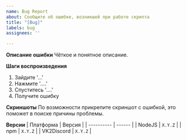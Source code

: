```yaml
---
name: Bug Report
about: Сообщите об ошибке, возникшей при работе скрипта
title: "[Bug]"
labels: bug
assignees: ''

---
```


**Описание ошибки**
Чёткое и понятное описание.

**Шаги воспроизведения**
1. Зайдите '...'
2. Нажмите '....'
3. Спуститесь '....'
4. Получите ошибку

**Скриншоты**
По возможности прикрепите скриншот с ошибкой, это поможет в поиске причины проблемы.

**Версии**
| Платформа  | Версия | 
| ---------- | ------ |
| NodeJS     | `X.Y.Z`    |
| npm        | `X.Y.Z`    |
| VK2Discord | `X.Y.Z`    |

<!---
Учтите, поддержка и решение проблем осуществляется только с последней, на данный момент, версией скрипта, при использовании старых версий необходимо обновиться и проверить актуальность ошибки.
-->
